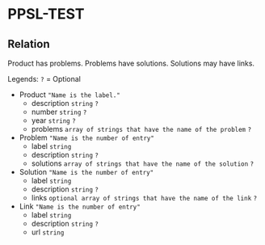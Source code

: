 # PPSL-TEST

## Relation
Product has problems.
Problems have solutions.
Solutions may have links.


Legends: `?` = Optional

- Product `"Name is the label."`
  - description `string` `?`
  - number `string` `?`
  - year `string` `?`
  - problems `array of strings that have the name of the problem` `?`
- Problem `"Name is the number of entry"`
  - label `string`
  - description `string` `?`
  - solutions `array of strings that have the name of the solution` `?`
- Solution `"Name is the number of entry"`
  - label `string`
  - description `string` `?`
  - links `optional array of strings that have the name of the link` `?`
- Link `"Name is the number of entry"`
  - label `string`
  - description `string` `?`
  - url `string`
  
